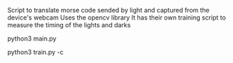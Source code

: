 Script to translate morse code sended by light and captured from the device's webcam
Uses the opencv library
It has their own training script to measure the timing of the lights and darks


python3 main.py

python3 train.py -c
